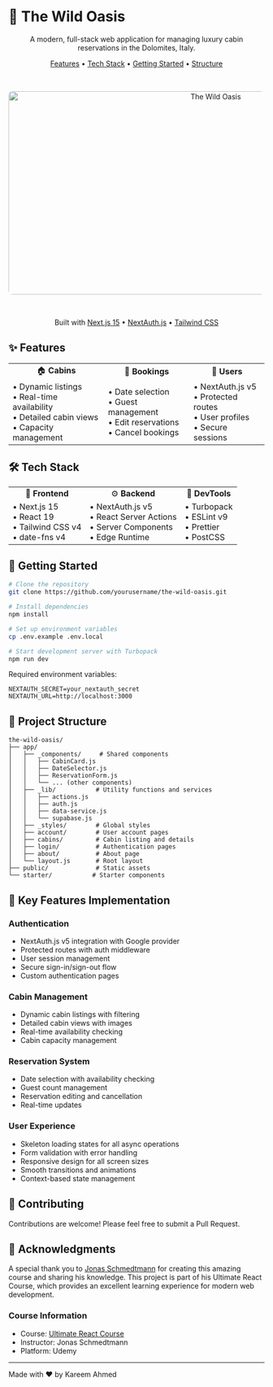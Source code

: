 # 🌲 The Wild Oasis

<div align="center">
  <p>A modern, full-stack web application for managing luxury cabin reservations in the Dolomites, Italy.</p>
  <p>
    <a href="#features">Features</a> •
    <a href="#tech-stack">Tech Stack</a> •
    <a href="#getting-started">Getting Started</a> •
    <a href="#project-structure">Structure</a>
  </p>

  <img src="public/bg.png" alt="The Wild Oasis" width="800" height="400" style="border-radius: 8px; margin: 2rem 0;" />

  <p>Built with <a href="https://nextjs.org">Next.js 15</a> • <a href="https://next-auth.js.org">NextAuth.js</a> • <a href="https://tailwindcss.com">Tailwind CSS</a></p>
</div>

## ✨ Features

<div align="center">
  <table>
    <tr>
      <td align="center">🏠 <b>Cabins</b></td>
      <td align="center">📅 <b>Bookings</b></td>
      <td align="center">👤 <b>Users</b></td>
    </tr>
    <tr>
      <td>
        • Dynamic listings<br/>
        • Real-time availability<br/>
        • Detailed cabin views<br/>
        • Capacity management
      </td>
      <td>
        • Date selection<br/>
        • Guest management<br/>
        • Edit reservations<br/>
        • Cancel bookings
      </td>
      <td>
        • NextAuth.js v5<br/>
        • Protected routes<br/>
        • User profiles<br/>
        • Secure sessions
      </td>
    </tr>
  </table>
</div>

## 🛠️ Tech Stack

<div align="center">
  <table>
    <tr>
      <td align="center">🎨 <b>Frontend</b></td>
      <td align="center">⚙️ <b>Backend</b></td>
      <td align="center">🔧 <b>DevTools</b></td>
    </tr>
    <tr>
      <td>
        • Next.js 15<br/>
        • React 19<br/>
        • Tailwind CSS v4<br/>
        • date-fns v4
      </td>
      <td>
        • NextAuth.js v5<br/>
        • React Server Actions<br/>
        • Server Components<br/>
        • Edge Runtime
      </td>
      <td>
        • Turbopack<br/>
        • ESLint v9<br/>
        • Prettier<br/>
        • PostCSS
      </td>
    </tr>
  </table>
</div>

## 🚀 Getting Started

```bash
# Clone the repository
git clone https://github.com/yourusername/the-wild-oasis.git

# Install dependencies
npm install

# Set up environment variables
cp .env.example .env.local

# Start development server with Turbopack
npm run dev
```

Required environment variables:

```env
NEXTAUTH_SECRET=your_nextauth_secret
NEXTAUTH_URL=http://localhost:3000
```

## 📁 Project Structure

```
the-wild-oasis/
├── app/
│   ├── _components/     # Shared components
│   │   ├── CabinCard.js
│   │   ├── DateSelector.js
│   │   ├── ReservationForm.js
│   │   └── ... (other components)
│   ├── _lib/           # Utility functions and services
│   │   ├── actions.js
│   │   ├── auth.js
│   │   ├── data-service.js
│   │   └── supabase.js
│   ├── _styles/        # Global styles
│   ├── account/        # User account pages
│   ├── cabins/         # Cabin listing and details
│   ├── login/          # Authentication pages
│   ├── about/          # About page
│   └── layout.js       # Root layout
├── public/             # Static assets
└── starter/           # Starter components
```

## 🎯 Key Features Implementation

### Authentication

- NextAuth.js v5 integration with Google provider
- Protected routes with auth middleware
- User session management
- Secure sign-in/sign-out flow
- Custom authentication pages

### Cabin Management

- Dynamic cabin listings with filtering
- Detailed cabin views with images
- Real-time availability checking
- Cabin capacity management

### Reservation System

- Date selection with availability checking
- Guest count management
- Reservation editing and cancellation
- Real-time updates

### User Experience

- Skeleton loading states for all async operations
- Form validation with error handling
- Responsive design for all screen sizes
- Smooth transitions and animations
- Context-based state management

## 🤝 Contributing

Contributions are welcome! Please feel free to submit a Pull Request.

## 🙏 Acknowledgments

A special thank you to [Jonas Schmedtmann](https://github.com/jonasschmedtmann) for creating this amazing course and sharing his knowledge. This project is part of his Ultimate React Course, which provides an excellent learning experience for modern web development.

### Course Information

- Course: [Ultimate React Course](https://www.udemy.com/course/the-ultimate-react-course)
- Instructor: Jonas Schmedtmann
- Platform: Udemy

---

Made with ❤️ by Kareem Ahmed
